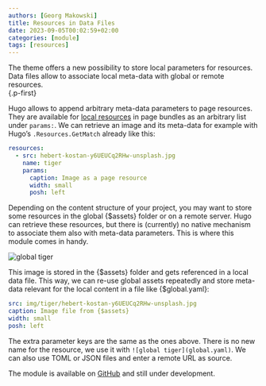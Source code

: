 ```yaml
---
authors: [Georg Makowski]
title: Resources in Data Files
date: 2023-09-05T00:02:59+02:00
categories: [module]
tags: [resources]
---
```


The theme offers a new possibility to store local parameters for resources. Data files allow to associate local meta-data with global or remote resources.  
{.p-first}
<!--more-->

Hugo allows to append arbitrary meta-data parameters to page resources. They are available for [local resources](https://gohugo.io/content-management/page-resources/#page-resources-metadata) in page bundles as an arbitrary list under `params:`. We can retrieve an image and its meta-data for example with Hugo’s `.Resources.GetMatch` already like this:

```yaml
resources:
  - src: hebert-kostan-y6UEUCq2RHw-unsplash.jpg
    name: tiger
    params: 
      caption: Image as a page resource
      width: small
      posh: left
```

Depending on the content structure of your project, you may want to store some resources in the global {$assets} folder or on a remote server. Hugo can retrieve these resources, but there is (currently) no native mechanism to associate them also with meta-data parameters. This is where this module comes in handy.

![global tiger](global)

This image is stored in the {$assets} folder and gets referenced in a local data file. This way, we can re-use global assets repeatedly and store meta-data relevant for the local content in a file like {$global.yaml}: 

```yaml
src: img/tiger/hebert-kostan-y6UEUCq2RHw-unsplash.jpg
caption: Image file from {$assets}
width: small
posh: left
```

The extra parameter keys are the same as the ones above. There is no new name for the resource, we use it with `![global tiger](global.yaml)`. We can also use TOML or JSON files and enter a remote URL as source.

The module is available on [GitHub](https://github.com/bowman2001/hugo-mod-resource) and still under development.

